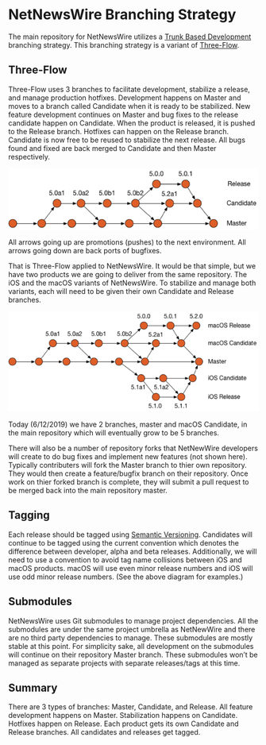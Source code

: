 
# NetNewsWire Branching Strategy

The main repository for NetNewsWire utilizes a [Trunk Based Development](https://trunkbaseddevelopment.com) branching strategy.  This branching strategy is a variant of [Three-Flow](https://www.nomachetejuggling.com/2017/04/09/a-different-branching-strategy/).

## Three-Flow

Three-Flow uses 3 branches to facilitate development, stabilize a release, and manage production hotfixes.  Development happens on Master and moves to a branch called Candidate when it is ready to be stabilized.  New feature development continues on Master and bug fixes to the release candidate happen on Candidate.  When the product is released, it is pushed to the Release branch. Hotfixes can happen on the Release branch.  Candidate is now free to be reused to stabilize the next release.  All bugs found and fixed are back merged to Candidate and then Master respectively.

![Branching](Branching.png)

All arrows going up are promotions (pushes) to the next environment.  All arrows going down are back ports of bugfixes.

That is Three-Flow applied to NetNewsWire.  It would be that simple, but we have two products we are going to deliver from the same repository.  The iOS and the macOS variants of NetNewsWire.  To stabilize and manage both variants, each will need to be given their own Candidate and Release branches.

![Branching Full](Branching-Full.png)

Today (6/12/2019) we have 2 branches, master and macOS Candidate, in the main repository which will eventually grow to be 5 branches.

There will also be a number of repository forks that NetNewWire developers will create to do bug fixes and implement new features (not shown here).  Typically contributers will fork the Master branch to thier own repository.  They would then create a feature/bugfix branch on their repository.  Once work on thier forked branch is complete, they will submit a pull request to be merged back into the main repository master.

## Tagging

Each release should be tagged using [Semantic Versioning](https://semver.org/).  Candidates will continue to be tagged using the current convention which denotes the difference between developer, alpha and beta releases.  Additionally, we will need to use a convention to avoid tag name collisions between iOS and macOS products.  macOS will use even minor release numbers and iOS will use odd minor release numbers.  (See the above diagram for examples.)

## Submodules

NetNewsWire uses Git submodules to manage project dependencies.  All the submodules are under the same project umbrella as NetNewWire and there are no third party dependencies to manage.  These submodules are mostly stable at this point.  For simplicity sake, all development on the submodules will continue on their repository Master branch.  These submodules won’t be managed as separate projects with separate releases/tags at this time.

## Summary

There are 3 types of branches: Master, Candidate, and Release.  All feature development happens on Master.  Stabilization happens on Candidate.  Hotfixes happen on Release.  Each product gets its own Candidate and Release branches.  All candidates and releases get tagged.
